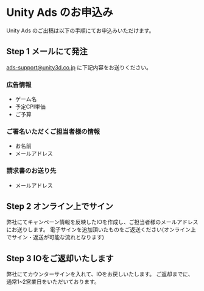 # Unity Ads のお申込み

Unity Ads のご出稿は以下の手順にてお申込みいただけます。

## Step 1 メールにて発注 

ads-support@unity3d.co.jp に下記内容をお送りください。

### 広告情報
- ゲーム名
- 予定CPI単価
- ご予算

### ご署名いただくご担当者様の情報
- お名前
- メールアドレス

### 請求書のお送り先
- メールアドレス

## Step 2 オンライン上でサイン
弊社にてキャンペーン情報を反映したIOを作成し、ご担当者様のメールアドレスにお送りします。
電子サインを追加頂いたものをご返送ください(オンライン上でサイン・返送が可能な流れとなります)

## Step 3 IOをご返却いたします
弊社にてカウンターサインを入れて、IOをお戻しいたします。
ご返却までに、通常1~2営業日をいただいております。